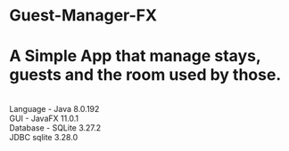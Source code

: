 # Guest-Manager-FX
# A Simple App that manage stays, guests and the room used by those.
<br> Language - Java 8.0.192
<br> GUI - JavaFX 11.0.1
<br> Database - SQLite 3.27.2
<br> JDBC sqlite 3.28.0
